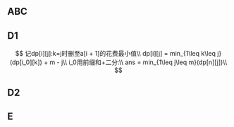 ## ABC

## D1

$$
记dp[i][j]:k=j时删至a[i + 1]的花费最小值\\
dp[i][j] = min_{1\leq k\leq j}(dp[i_0][k]) + m - j\\
i_0用前缀和+二分:\\
ans = min_{1\leq j\leq m}(dp[n][j])\\
$$



## D2

## E